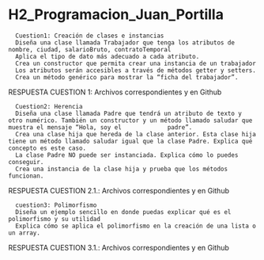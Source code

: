 # H2_Programacion_Juan_Portilla

      Cuestion1: Creación de clases e instancias
      Diseña una clase llamada Trabajador que tenga los atributos de nombre, ciudad, salarioBruto, contratoTemporal
      Aplica el tipo de dato más adecuado a cada atributo.
      Crea un constructor que permita crear una instancia de un trabajador
      Los atributos serán accesibles a través de métodos getter y setters.
      Crea un método genérico para mostrar la “ficha del trabajador”. 

RESPUESTA CUESTION 1: Archivos correspondientes y en Github

      Cuestion2: Herencia
      Diseña una clase llamada Padre que tendrá un atributo de texto y otro numérico. También un constructor y un método llamado saludar que muestra el mensaje “Hola, soy el             padre”.
      Crea una clase hija que hereda de la clase anterior. Esta clase hija tiene un método llamado saludar igual que la clase Padre. Explica qué concepto es este caso.
      La clase Padre NO puede ser instanciada. Explica cómo lo puedes conseguir.
      Crea una instancia de la clase hija y prueba que los métodos funcionan. 

RESPUESTA CUESTION 2.1.: Archivos correspondientes y en Github

      cuestion3: Polimorfismo
      Diseña un ejemplo sencillo en donde puedas explicar qué es el polimorfismo y su utilidad
      Explica cómo se aplica el polimorfismo en la creación de una lista o un array. 

RESPUESTA CUESTION 3.1.: Archivos correspondientes y en Github
